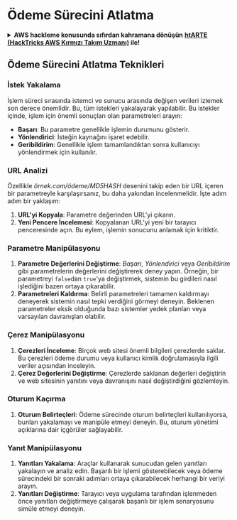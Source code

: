 # Ödeme Sürecini Atlatma

<details>

<summary><strong>AWS hackleme konusunda sıfırdan kahramana dönüşün</strong> <a href="https://training.hacktricks.xyz/courses/arte"><strong>htARTE (HackTricks AWS Kırmızı Takım Uzmanı)</strong></a><strong> ile!</strong></summary>

HackTricks'ı desteklemenin diğer yolları:

* **Şirketinizi HackTricks'te reklamını görmek istiyorsanız** veya **HackTricks'i PDF olarak indirmek istiyorsanız** [**ABONELİK PLANLARINI**](https://github.com/sponsors/carlospolop) kontrol edin!
* [**Resmi PEASS & HackTricks ürünlerini**](https://peass.creator-spring.com) edinin
* [**PEASS Ailesi'ni**](https://opensea.io/collection/the-peass-family) keşfedin, özel [**NFT'lerimiz**](https://opensea.io/collection/the-peass-family) koleksiyonumuz
* **Katılın** 💬 [**Discord grubuna**](https://discord.gg/hRep4RUj7f) veya [**telegram grubuna**](https://t.me/peass) veya bizi **Twitter** 🐦 [**@carlospolopm**](https://twitter.com/hacktricks_live)** takip edin.**
* **Hacking püf noktalarınızı göndererek HackTricks ve HackTricks Cloud github depolarına PR göndererek paylaşın.**

</details>


## Ödeme Sürecini Atlatma Teknikleri

### İstek Yakalama
İşlem süreci sırasında istemci ve sunucu arasında değişen verileri izlemek son derece önemlidir. Bu, tüm istekleri yakalayarak yapılabilir. Bu istekler içinde, işlem için önemli sonuçları olan parametreleri arayın:

- **Başarı**: Bu parametre genellikle işlemin durumunu gösterir.
- **Yönlendirici**: İsteğin kaynağını işaret edebilir.
- **Geribildirim**: Genellikle işlem tamamlandıktan sonra kullanıcıyı yönlendirmek için kullanılır.

### URL Analizi
Özellikle _örnek.com/ödeme/MD5HASH_ desenini takip eden bir URL içeren bir parametreyle karşılaşırsanız, bu daha yakından incelenmelidir. İşte adım adım bir yaklaşım:

1. **URL'yi Kopyala**: Parametre değerinden URL'yi çıkarın.
2. **Yeni Pencere İncelemesi**: Kopyalanan URL'yi yeni bir tarayıcı penceresinde açın. Bu eylem, işlemin sonucunu anlamak için kritiktir.

### Parametre Manipülasyonu
1. **Parametre Değerlerini Değiştirme**: _Başarı_, _Yönlendirici_ veya _Geribildirim_ gibi parametrelerin değerlerini değiştirerek deney yapın. Örneğin, bir parametreyi `false`dan `true`'ya değiştirmek, sistemin bu girdileri nasıl işlediğini bazen ortaya çıkarabilir.
2. **Parametreleri Kaldırma**: Belirli parametreleri tamamen kaldırmayı deneyerek sistemin nasıl tepki verdiğini görmeyi deneyin. Beklenen parametreler eksik olduğunda bazı sistemler yedek planları veya varsayılan davranışları olabilir.

### Çerez Manipülasyonu
1. **Çerezleri İnceleme**: Birçok web sitesi önemli bilgileri çerezlerde saklar. Bu çerezleri ödeme durumu veya kullanıcı kimlik doğrulamasıyla ilgili veriler açısından inceleyin.
2. **Çerez Değerlerini Değiştirme**: Çerezlerde saklanan değerleri değiştirin ve web sitesinin yanıtını veya davranışını nasıl değiştirdiğini gözlemleyin.

### Oturum Kaçırma
1. **Oturum Belirteçleri**: Ödeme sürecinde oturum belirteçleri kullanılıyorsa, bunları yakalamayı ve manipüle etmeyi deneyin. Bu, oturum yönetimi açıklarına dair içgörüler sağlayabilir.

### Yanıt Manipülasyonu
1. **Yanıtları Yakalama**: Araçlar kullanarak sunucudan gelen yanıtları yakalayın ve analiz edin. Başarılı bir işlemi gösterebilecek veya ödeme sürecindeki bir sonraki adımları ortaya çıkarabilecek herhangi bir veriyi arayın.
2. **Yanıtları Değiştirme**: Tarayıcı veya uygulama tarafından işlenmeden önce yanıtları değiştirmeye çalışarak başarılı bir işlem senaryosunu simüle etmeyi deneyin.

